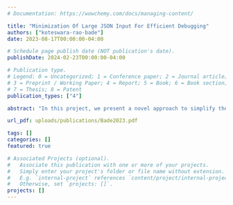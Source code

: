 ```yaml
---
# Documentation: https://wowchemy.com/docs/managing-content/

title: "Minimization Of Large JSON Input For Efficient Debugging"
authors: ["koteswara-rao-bade"]
date: 2023-08-17T00:00:00-04:00

# Schedule page publish date (NOT publication's date).
publishDate: 2024-02-23T00:00:00-04:00

# Publication type.
# Legend: 0 = Uncategorized; 1 = Conference paper; 2 = Journal article;
# 3 = Preprint / Working Paper; 4 = Report; 5 = Book; 6 = Book section;
# 7 = Thesis; 8 = Patent
publication_types: ["4"]

abstract: "In this project, we present a novel approach to simplify the debugging process for developers working with large JSON lines data. Our solution involves the creation of a program that iteratively reduces the size of the JSON lines file by removing the JSON objects which are not responsible for the error, providing developers with a more manageable subset of the data. By progressively minimizing the input, we aim to improve the efficiency and effectiveness of debugging procedures significantly, ultimately streamlining the development workflow."

url_pdf: uploads/publications/Bade2023.pdf

tags: []
categories: []
featured: true

# Associated Projects (optional).
#   Associate this publication with one or more of your projects.
#   Simply enter your project's folder or file name without extension.
#   E.g. `internal-project` references `content/project/internal-project/index.md`.
#   Otherwise, set `projects: []`.
projects: []
---
```

